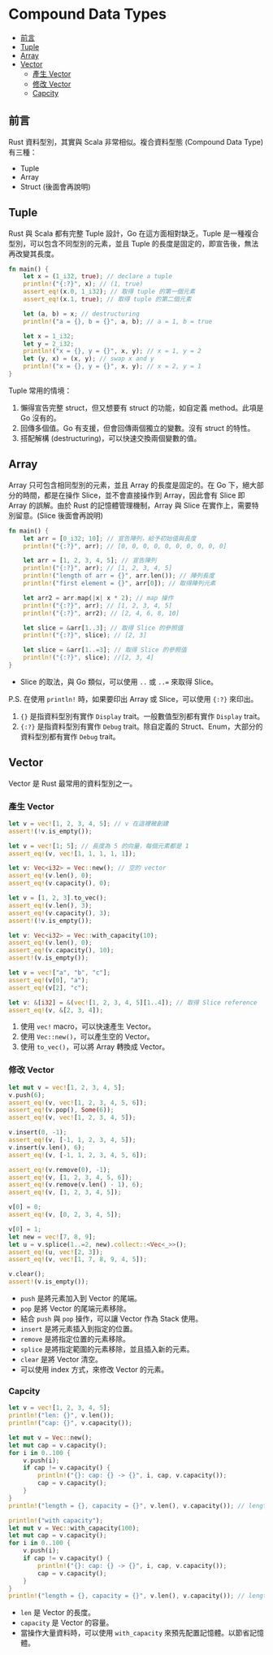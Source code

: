 # Compound Data Types

<!-- @import "[TOC]" {cmd="toc" depthFrom=2 depthTo=3 orderedList=false} -->

<!-- code_chunk_output -->

- [前言](#前言)
- [Tuple](#tuple)
- [Array](#array)
- [Vector](#vector)
  - [產生 Vector](#產生-vector)
  - [修改 Vector](#修改-vector)
  - [Capcity](#capcity)

<!-- /code_chunk_output -->

## 前言

Rust 資料型別，其實與 Scala 非常相似。複合資料型態 (Compound Data Type) 有三種：

- Tuple
- Array
- Struct (後面會再說明)

## Tuple

Rust 與 Scala 都有完整 Tuple 設計，Go 在這方面相對缺乏。Tuple 是一種複合型別，可以包含不同型別的元素，並且 Tuple 的長度是固定的，即宣告後，無法再改變其長度。

```rust {.line-numbers}
fn main() {
    let x = (1_i32, true); // declare a tuple
    println!("{:?}", x); // (1, true)
    assert_eq!(x.0, 1_i32); // 取得 tuple 的第一個元素
    assert_eq!(x.1, true); // 取得 tuple 的第二個元素

    let (a, b) = x; // destructuring
    println!("a = {}, b = {}", a, b); // a = 1, b = true

    let x = 1_i32;
    let y = 2_i32;
    println!("x = {}, y = {}", x, y); // x = 1, y = 2
    let (y, x) = (x, y); // swap x and y
    println!("x = {}, y = {}", x, y); // x = 2, y = 1
}
```

Tuple 常用的情境：

1. 懶得宣告完整 struct，但又想要有 struct 的功能，如自定義 method。此項是 Go 沒有的。
1. 回傳多個值。Go 有支援，但會回傳兩個獨立的變數。沒有 struct 的特性。
1. 搭配解構 (destructuring)，可以快速交換兩個變數的值。

## Array

Array 只可包含相同型別的元素，並且 Array 的長度是固定的。在 Go 下，絕大部分的時間，都是在操作 Slice，並不會直接操作到 Array，因此會有 Slice 即 Array 的誤解。由於 Rust 的記憶體管理機制，Array 與 Slice 在實作上，需要特別留意。(Slice 後面會再說明)

```rust {.line-numbers}
fn main() {
    let arr = [0_i32; 10]; // 宣告陣列，給予初始值與長度
    println!("{:?}", arr); // [0, 0, 0, 0, 0, 0, 0, 0, 0, 0]

    let arr = [1, 2, 3, 4, 5]; // 宣告陳列
    println!("{:?}", arr); // [1, 2, 3, 4, 5]
    println!("length of arr = {}", arr.len()); // 陣列長度
    println!("first element = {}", arr[0]); // 取得陣列元素

    let arr2 = arr.map(|x| x * 2); // map 操作
    println!("{:?}", arr); // [1, 2, 3, 4, 5]
    println!("{:?}", arr2); // [2, 4, 6, 8, 10]

    let slice = &arr[1..3]; // 取得 Slice 的參照值
    println!("{:?}", slice); // [2, 3]

    let slice = &arr[1..=3]; // 取得 Slice 的參照值
    println!("{:?}", slice); //[2, 3, 4]
}
```

- Slice 的取法，與 Go 類似，可以使用 `..` 或 `..=` 來取得 Slice。

P.S. 在使用 `println!` 時，如果要印出 Array 或 Slice，可以使用 `{:?}` 來印出。

1. `{}` 是指資料型別有實作 `Display` trait。一般數值型別都有實作 `Display` trait。
1. `{:?}` 是指資料型別有實作 `Debug` trait。除自定義的 Struct、Enum，大部分的資料型別都有實作 `Debug` trait。

## Vector

Vector 是 Rust 最常用的資料型別之一。

### 產生 Vector

```rust {.line-numbers}
let v = vec![1, 2, 3, 4, 5]; // v 在這裡被創建
assert!(!v.is_empty());

let v = vec![1; 5]; // 長度為 5 的向量，每個元素都是 1
assert_eq!(v, vec![1, 1, 1, 1, 1]);

let v: Vec<i32> = Vec::new(); // 空的 vector
assert_eq!(v.len(), 0);
assert_eq!(v.capacity(), 0);

let v = [1, 2, 3].to_vec();
assert_eq!(v.len(), 3);
assert_eq!(v.capacity(), 3);
assert!(!v.is_empty());

let v: Vec<i32> = Vec::with_capacity(10);
assert_eq!(v.len(), 0);
assert_eq!(v.capacity(), 10);
assert!(v.is_empty());

let v = vec!["a", "b", "c"];
assert_eq!(v[0], "a");
assert_eq!(v[2], "c");

let v: &[i32] = &(vec![1, 2, 3, 4, 5][1..4]); // 取得 Slice reference
assert_eq!(v, &[2, 3, 4]);
```

1. 使用 `vec!` macro，可以快速產生 Vector。
1. 使用 `Vec::new()`，可以產生空的 Vector。
1. 使用 `to_vec()`，可以將 Array 轉換成 Vector。

### 修改 Vector

```rust {.line-numbers}
let mut v = vec![1, 2, 3, 4, 5];
v.push(6);
assert_eq!(v, vec![1, 2, 3, 4, 5, 6]);
assert_eq!(v.pop(), Some(6));
assert_eq!(v, vec![1, 2, 3, 4, 5]);

v.insert(0, -1);
assert_eq!(v, [-1, 1, 2, 3, 4, 5]);
v.insert(v.len(), 6);
assert_eq!(v, [-1, 1, 2, 3, 4, 5, 6]);

assert_eq!(v.remove(0), -1);
assert_eq!(v, [1, 2, 3, 4, 5, 6]);
assert_eq!(v.remove(v.len() - 1), 6);
assert_eq!(v, [1, 2, 3, 4, 5]);

v[0] = 0;
assert_eq!(v, [0, 2, 3, 4, 5]);

v[0] = 1;
let new = vec![7, 8, 9];
let u = v.splice(1..=2, new).collect::<Vec<_>>();
assert_eq!(u, vec![2, 3]);
assert_eq!(v, vec![1, 7, 8, 9, 4, 5]);

v.clear();
assert!(v.is_empty());
```

- `push` 是將元素加入到 Vector 的尾端。
- `pop` 是將 Vector 的尾端元素移除。
- 結合 `push` 與 `pop` 操作，可以讓 Vector 作為 Stack 使用。
- `insert` 是將元素插入到指定的位置。
- `remove` 是將指定位置的元素移除。
- `splice` 是將指定範圍的元素移除，並且插入新的元素。
- `clear` 是將 Vector 清空。
- 可以使用 index 方式，來修改 Vector 的元素。

### Capcity

```rust {.line-numbers}
let v = vec![1, 2, 3, 4, 5];
println!("len: {}", v.len());
println!("cap: {}", v.capacity());

let mut v = Vec::new();
let mut cap = v.capacity();
for i in 0..100 {
    v.push(i);
    if cap != v.capacity() {
        println!("{}: cap: {} -> {}", i, cap, v.capacity());
        cap = v.capacity();
    }
}
println!("length = {}, capacity = {}", v.len(), v.capacity()); // length = 100, capacity = 128

println!("with capacity");
let mut v = Vec::with_capacity(100);
let mut cap = v.capacity();
for i in 0..100 {
    v.push(i);
    if cap != v.capacity() {
        println!("{}: cap: {} -> {}", i, cap, v.capacity());
        cap = v.capacity();
    }
}
println!("length = {}, capacity = {}", v.len(), v.capacity()); // length = 100, capacity = 100
```

- `len` 是 Vector 的長度。
- `capacity` 是 Vector 的容量。
- 當操作大量資料時，可以使用 `with_capacity` 來預先配置記憶體。以節省記憶體。
